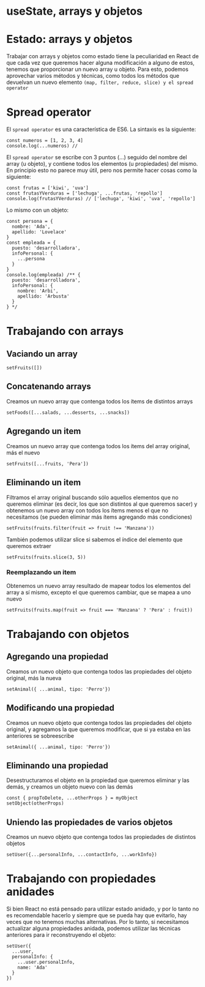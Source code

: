 # useState, arrays y objetos

# Estado: arrays y objetos

Trabajar con arrays y objetos como estado tiene la peculiaridad en React de que cada vez que queremos hacer alguna modificación a alguno de estos, tenemos que proporcionar un nuevo array u objeto. Para esto, podemos aprovechar varios métodos y técnicas, como todos los métodos que devuelvan un nuevo elemento ```(map, filter, reduce, slice) y el spread operator```

# Spread operator
El ```spread operator``` es una característica de ES6. La sintaxis es la siguiente:
```
const numeros = [1, 2, 3, 4]
console.log(...numeros) //
```
El ```spread operator``` se escribe con 3 puntos (...) seguido del nombre del array (u objeto), y contiene todos los elementos (u propiedades) del mismo. En principio esto no parece muy útil, pero nos permite hacer cosas como la siguiente:
```
const frutas = ['kiwi', 'uva']
const frutasYVerduras = ['lechuga', ...frutas, 'repollo']
console.log(frutasYVerduras) // ['lechuga', 'kiwi', 'uva', 'repollo']
```

Lo mismo con un objeto:

```
const persona = {
  nombre: 'Ada',
  apellido: 'Lovelace'
}
const empleada = {
  puesto: 'desarrolladora',
  infoPersonal: {
    ...persona
  }
}
console.log(empleada) /** {
  puesto: 'desarrolladora',
  infoPersonal: {
    nombre: 'Arbi',
    apellido: 'Arbusta'
  }
} */
```

# Trabajando con arrays
## Vaciando un array
```
setFruits([])
```
## Concatenando arrays
Creamos un nuevo array que contenga todos los ítems de distintos arrays
```
setFoods([...salads, ...desserts, ...snacks])
```
## Agregando un item
Creamos un nuevo array que contenga todos los ítems del array original, más el nuevo
```
setFruits([...fruits, 'Pera'])
```
## Eliminando un item

Filtramos el array original buscando sólo aquellos elementos que no queremos eliminar (es decir, los que son distintos al que queremos sacer) y obtenemos un nuevo array con todos los ítems menos el que no necesitamos (se pueden eliminar más ítems agregando más condiciones)
```
setFruits(fruits.filter(fruit => fruit !== 'Manzana'))
```
También podemos utilizar slice si sabemos el índice del elemento que queremos extraer
```
setFruits(fruits.slice(3, 5))

```
### Reemplazando un item
Obtenemos un nuevo array resultado de mapear todos los elementos del array a sí mismo, excepto el que queremos cambiar, que se mapea a uno nuevo
```
setFruits(fruits.map(fruit => fruit === 'Manzana' ? 'Pera' : fruit))
```

# Trabajando con objetos
## Agregando una propiedad
Creamos un nuevo objeto que contenga todos las propiedades del objeto original, más la nueva
```
setAnimal({ ...animal, tipo: 'Perro'})
```
## Modificando una propiedad
Creamos un nuevo objeto que contenga todos las propiedades del objeto original, y agregamos la que queremos modificar, que si ya estaba en las anteriores se sobreescribe
```
setAnimal({ ...animal, tipo: 'Perro'})
```
## Eliminando una propiedad
Desestructuramos el objeto en la propiedad que queremos eliminar y las demás, y creamos un objeto nuevo con las demás
```
const { propToDelete, ...otherProps } = myObject
setObject(otherProps)
```

## Uniendo las propiedades de varios objetos
Creamos un nuevo objeto que contenga todos las propiedades de distintos objetos

```
setUser({...personalInfo, ...contactInfo, ...workInfo})
```

# Trabajando con propiedades anidades
Si bien React no está pensado para utilizar estado anidado, y por lo tanto no es recomendable hacerlo y siempre que se pueda hay que evitarlo, hay veces que no tenemos muchas alternativas. Por lo tanto, si necesitamos actualizar alguna propiedades anidada, podemos utilizar las técnicas anteriores para ir reconstruyendo el objeto:

```
setUser({
  ...user,
  personalInfo: {
    ...user.personalInfo,
    name: 'Ada'
  }
})
```